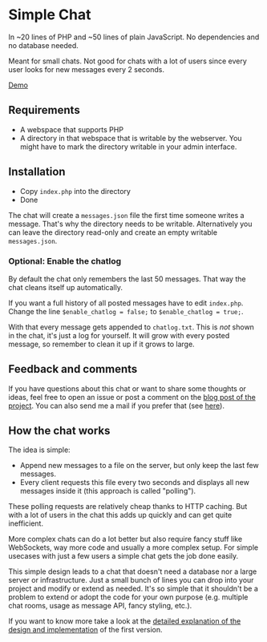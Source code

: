 Simple Chat
===========

In ~20 lines of PHP and ~50 lines of plain JavaScript. No dependencies and no database needed.

Meant for small chats. Not good for chats with a lot of users since every user looks for new messages every 2 seconds.

[Demo](http://arkanis.de/projects/simple-chat/)


Requirements
------------

- A webspace that supports PHP
- A directory in that webspace that is writable by the webserver. You might have to mark the directory writable in your admin interface.


Installation
------------

- Copy `index.php` into the directory
- Done

The chat will create a `messages.json` file the first time someone writes a message. That's why the directory needs to be writable.
Alternatively you can leave the directory read-only and create an empty writable `messages.json`.


### Optional: Enable the chatlog

By default the chat only remembers the last 50 messages. That way the chat cleans itself up automatically.

If you want a full history of all posted messages have to edit `index.php`. Change the line `$enable_chatlog = false;` to `$enable_chatlog = true;`.

With that every message gets appended to `chatlog.txt`. This is _not_ shown in the chat, it's just a log for yourself. It will grow with every posted message, so remember to clean it up if it grows to large.


Feedback and comments
---------------------

If you have questions about this chat or want to share some thoughts or ideas, feel free to open an issue or post a
comment on the [blog post of the project](http://arkanis.de/weblog/2010-09-04-a-simple-chat-in-about-50-lines-of-code).
You can also send me a mail if you prefer that (see [here](http://arkanis.de/profile)).


How the chat works
------------------

The idea is simple:

- Append new messages to a file on the server, but only keep the last few messages.
- Every client requests this file every two seconds and displays all new messages inside it (this approach is called "polling").

These polling requests are relatively cheap thanks to HTTP caching. But with a lot of users in the chat this adds up quickly and can get quite inefficient.

More complex chats can do a lot better but also require fancy stuff like WebSockets, way more code and usually a more complex setup.
For simple usecases with just a few users a simple chat gets the job done easily.

This simple design leads to a chat that doesn't need a database nor a large server or infrastructure. Just a small
bunch of lines you can drop into your project and modify or extend as needed. It's so simple that it shouldn't be a
problem to extend or adopt the code for your own purpose (e.g. multiple chat rooms, usage as message API, fancy styling,
etc.).

If you want to know more take a look at the [detailed explanation of the design and implementation](http://arkanis.de/weblog/2010-09-05-simple-chat-the-details) of the first version.